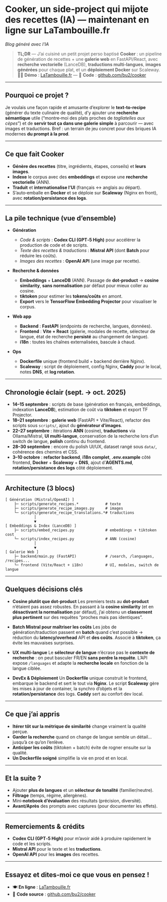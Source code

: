 # Cooker, un side‑project qui mijote des recettes (IA) — maintenant en ligne sur LaTambouille.fr

*Blog généré avec l'IA*

> **TL;DR** — J’ai cuisiné un petit projet perso baptisé **Cooker** : un pipeline de génération de recettes + une **galerie web** en FastAPI/React, avec **recherche vectorielle** (LanceDB), **traductions multi‑langues**, **images générées** pour chaque plat, et un **déploiement Docker** sur Scaleway.
> 🧑‍🍳 **Démo** : [LaTambouille.fr](https://LaTambouille.fr) — 🧩 **Code** : [github.com/bu2/cooker](https://github.com/bu2/cooker)

---

## Pourquoi ce projet ?

Je voulais une façon rapide et amusante d’explorer le **text‑to‑recipe** (générer du texte culinaire de qualité), d’y ajouter une **recherche sémantique** utile (“montre‑moi des plats proches de *tagliatelles aux cèpes*”) et de **servir tout ça dans une galerie simple** à parcourir — avec images et traductions. Bref : un terrain de jeu concret pour des briques IA modernes **du prompt à la prod**.

---

## Ce que fait Cooker

* **Génère des recettes** (titre, ingrédients, étapes, conseils) et **leurs images**.
* **Indexe** le corpus avec des **embeddings** et expose une **recherche vectorielle** (ANN).
* **Traduit** et **internationalise l’UI** (français ↔︎ anglais au départ).
* S’auto‑emballe en **Docker** et se déploie sur **Scaleway** (Nginx en front), avec **rotation/persistance des logs**.

---

## La pile technique (vue d’ensemble)

* **Génération**

  * *Code & scripts* : **Codex CLI (GPT‑5 High)** pour accélérer la production de code et de scripts.
  * *Texte des recettes & traductions* : **Mistral API** (dont **Batch** pour réduire les coûts).
  * *Images des recettes* : **OpenAI API** (une image par recette).
* **Recherche & données**

  * **Embeddings** + **LanceDB** (ANN). Passage de **dot‑product** → **cosine similarity**, **sans normalisation** par défaut pour mieux coller au cosine.
  * **tiktoken** pour estimer les **tokens/coûts** en amont.
  * **Export** vers le **TensorFlow Embedding Projector** pour visualiser le corpus.
* **Web app**

  * **Backend** : **FastAPI** (endpoints de recherche, langues, données).
  * **Frontend** : **Vite + React** (galerie, modales de recette, sélecteur de langue, état de recherche **persisté** au changement de langue).
  * **i18n** : toutes les chaînes externalisées, bascule à chaud.
* **Ops**

  * **Dockerfile** unique (frontend build + backend derrière Nginx).
  * **Scaleway** : script de déploiement, config Nginx, **Caddy** pour le local, notes **DNS**, et **log rotation**.

---

## Chronologie éclair (sept. → oct. 2025)

* **14–15 septembre** : scripts de base (génération en français, embeddings, indexation **LanceDB**), estimation de coût via **tiktoken** et export TF Projector.
* **18–21 septembre** : **galerie web** (FastAPI + Vite/React), refactor des scripts sous `scripts/`, ajout du **générateur d’images**.
* **22–27 septembre** : itérations **ANN** (cosine), **traductions** via Ollama/Mistral, **UI multi‑langue**, conservation de la recherche lors d’un switch de langue, **polish** continu du frontend.
* **28–30 septembre** : encore du polish UI/UX, dataset rangé sous `data/`, cohérence des chemins et CSS.
* **3–10 octobre** : **refactor backend**, **i18n complet**, **.env.example** côté frontend, **Docker** + **Scaleway** + **DNS**, ajout d’**AGENTS.md**, **rotation/persistance des logs** côté déploiement.

---

## Architecture (3 blocs)

```
[ Génération (Mistral/OpenAI) ]
    ├─ scripts/generate_recipes.*            # texte
    ├─ scripts/generate_recipe_images.py     # images
    └─ scripts/generate_recipe_translations.*# traductions
             │
             ▼
[ Embeddings & Index (LanceDB) ]
    ├─ scripts/embed_recipes.py              # embeddings + tiktoken cost
    └─ scripts/index_recipes.py              # ANN (cosine)
             │
             ▼
[ Galerie Web ]
    ├─ backend/main.py (FastAPI)             # /search, /languages, /recipes...
    └─ frontend (Vite/React + i18n)          # UI, modales, switch de langue
```

---

## Quelques décisions clés

* **Cosine plutôt que dot‑product**
  Les premiers tests au **dot‑product** n’étaient pas assez robustes. En passant à la **cosine similarity** (et en **désactivant la normalisation** par défaut), j’ai obtenu un **classement plus pertinent** sur des requêtes “proches mais pas identiques”.

* **Batch Mistral pour maîtriser les coûts**
  Les jobs de génération/traduction passent en **batch** quand c’est possible → réduction du **latency/overhead** API et **des coûts**. Associé à **tiktoken**, ça évite les mauvaises surprises.

* **UX multi‑langue**
  Le **sélecteur de langue** n’écrase pas le **contexte de recherche** : on peut basculer FR/EN **sans perdre la requête**.
  L’API expose `/languages` et adapte la **recherche locale** en fonction de la langue ciblée.

* **DevEx & Déploiement**
  Un **Dockerfile** unique construit le frontend, embarque le backend et sert le tout via **Nginx**.
  Le script **Scaleway** gère les mises à jour de container, la synchro d’objets et la **rotation/persistance** des logs. **Caddy** sert au confort dev local.

---

## Ce que j’ai appris

* **Itérer tôt sur la métrique de similarité** change vraiment la qualité perçue.
* **Garder la recherche** quand on change de langue semble un détail… jusqu’à ce qu’on l’enlève.
* **Anticiper les coûts** (tiktoken + batch) évite de rogner ensuite sur la qualité.
* **Un Dockerfile soigné** simplifie la vie en prod et en local.

---

## Et la suite ?

* Ajouter **plus de langues** et un **sélecteur de tonalité** (familier/neutre).
* **Filtrage** (temps, régime, allergènes).
* Mini‑**notebook d’évaluation** des résultats (précision, diversité).
* **Avant/Après** des prompts avec captures (pour documenter les effets).

---

## Remerciements & crédits

* **Codex CLI (GPT‑5 High)** pour m’avoir aidé à produire rapidement le code et les scripts.
* **Mistral API** pour le texte et les **traductions**.
* **OpenAI API** pour les **images** des recettes.

---

## Essayez et dites‑moi ce que vous en pensez !

* 🍽️ **En ligne** : [LaTambouille.fr](https://LaTambouille.fr)
* 🧩 **Code source** : [github.com/bu2/cooker](https://github.com/bu2/cooker)
